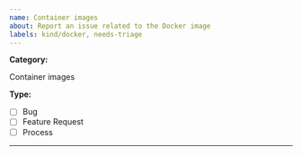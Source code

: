 ```yaml
---
name: Container images
about: Report an issue related to the Docker image
labels: kind/docker, needs-triage
---
```


**Category:**

Container images

**Type:**

- [ ] Bug
- [ ] Feature Request
- [ ] Process

---

<!-- 1. Please select the type of the issue from the list above. -->
<!-- 2. Please describe the issue below. -->

